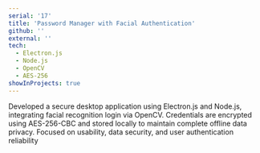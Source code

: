 ```yaml
---
serial: '17'
title: 'Password Manager with Facial Authentication'
github: ''
external: ''
tech:
  - Electron.js
  - Node.js
  - OpenCV
  - AES-256
showInProjects: true
---
```


Developed a secure desktop application using Electron.js and Node.js, integrating facial recognition login via OpenCV. Credentials are encrypted using AES-256-CBC and stored locally to maintain complete offline data privacy. Focused on usability, data security, and user authentication reliability
